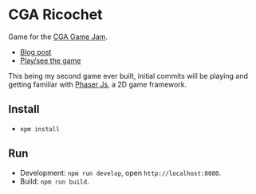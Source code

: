 # CGA Ricochet

Game for the [CGA Game Jam](https://itch.io/jam/cga-jam).

- [Blog post](https://github.com/oliverbenns/blog/blob/master/posts/2017/2017-05-07%20-%20CGA%20Game%20Jam.md)
- [Play/see the game](https://oliverbenns.github.io/cga-jam)

This being my second game ever built, initial commits will be playing and getting familiar with [Phaser Js](https://github.com/photonstorm/phaser), a 2D game framework.

## Install
- `npm install`

## Run
- Development: `npm run develop`, open `http://localhost:8080`.
- Build: `npm run build`.
